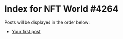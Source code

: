 # Index for NFT World #4264
Posts will be displayed in the order below:

- [Your first post](./001-first.md)

